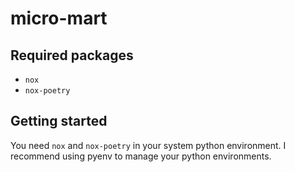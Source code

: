 # micro-mart

## Required packages

- `nox`
- `nox-poetry`

## Getting started
You need `nox` and `nox-poetry` in your system python environment. I recommend using pyenv to manage your python environments.
